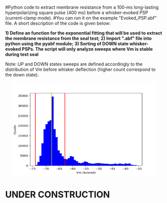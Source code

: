 #Python code to extract membrane resistance from a 100-ms long-lasting hyperpolarizing square pulse (400 ms) before a whisker-evoked PSP (current-clamp mode).
#You can run it on the example "Evoked_PSP.abf" file. A short description of the code is given below:

**1) Define an function for the exponential fitting that will be used to extract the membrane resistance from the seal test;**
**2) Import ".abf" file into python using the pyabf module;**
**3) Sorting of DOWN state whisker-evoked PSPs. The script will only analyze sweeps where Vm is stable during test seal**


Note: UP and DOWN states sweeps are defined accordingly to the distribution of Vm before whisker deflection (higher count correspond to the down state).

<p align="center">
  <img width="460" height="300" src="https://github.com/tmcampelo/Electrophysiology_Analysis/blob/master/Membrane_Resistance/Example_Figures/Histogram.png">
</p>

# UNDER CONSTRUCTION

